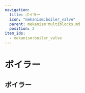 ```yaml
---
navigation:
  title: ボイラー
  icon: "mekanism:boiler_valve"
  parent: mekanism:multiblocks.md
  position: 2
item_ids:
  - mekanism:boiler_valve
---
```


# ボイラー
## ボイラー
<Column alignItems="center">
<GameScene interactive={true} zoom="2">
  <ImportStructure src="../assets/machines/nuclear_fusion.snbt" />
</GameScene>
</Column>
<Row>
<RecipeFor id="mekanismgenerators:fusion_reactor_port"/>
<RecipeFor id="mekanismgenerators:fusion_reactor_frame"/>
</Row>
<Row>
<RecipeFor id="mekanismgenerators:laser_focus_matrix"/>
<RecipeFor id="mekanismgenerators:reactor_glass"/>
</Row>

